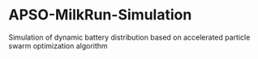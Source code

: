 # APSO-MilkRun-Simulation
Simulation of dynamic battery distribution based on accelerated particle swarm optimization algorithm
